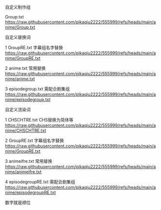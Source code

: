 自定义制作组

Group.txt https://raw.githubusercontent.com/pikaqiu2222/555999/refs/heads/main/anime/Group.txt

自定义替换词

1 GroupRE.txt 字幕组名字替换 https://raw.githubusercontent.com/pikaqiu2222/555999/refs/heads/main/anime/GroupRE.txt

2 anime.txt 常用替换
https://raw.githubusercontent.com/pikaqiu2222/555999/refs/heads/main/anime/anime.txt

3 episodegroup.txt 需配合剧集组  https://raw.githubusercontent.com/pikaqiu2222/555999/refs/heads/main/anime/episodegroup.txt

自定义渲染词

1 CHSCHTRE.txt CHS替换为简体等 https://raw.githubusercontent.com/pikaqiu2222/555999/refs/heads/main/anime/CHSCHTRE.txt

2 GroupRE.txt 字幕组名字替换 https://raw.githubusercontent.com/pikaqiu2222/555999/refs/heads/main/anime/GroupRE.txt

3 animeifre.txt 常用替换 https://raw.githubusercontent.com/pikaqiu2222/555999/refs/heads/main/anime/animeifre.txt

4 episodegroupRE.txt 需配合剧集组 https://raw.githubusercontent.com/pikaqiu2222/555999/refs/heads/main/anime/episodegroupRE.txt

数字就是顺位
